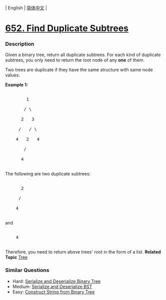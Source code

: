 | English | [简体中文](README.md) |

# [652. Find Duplicate Subtrees](https://leetcode-cn.com/problems/find-duplicate-subtrees)
 ### Description
<p>Given a binary tree, return all duplicate subtrees. For each kind of duplicate subtrees, you only need to return the root node of any <b>one</b> of them.</p>

<p>Two trees are duplicate if they have the same structure with same node values.</p>

<p><b>Example 1: </b></p>

<pre>
        1
       / \
      2   3
     /   / \
    4   2   4
       /
      4
</pre>

<p>The following are two duplicate subtrees:</p>

<pre>
      2
     /
    4
</pre>

<p>and</p>

<pre>
    4
</pre>
Therefore, you need to return above trees&#39; root in the form of a list.
**Related Topic**  [Tree](https://leetcode-cn.com/tag/tree) 

### Similar Questions
 - Hard:	[Serialize and Deserialize Binary Tree](https://leetcode-cn.com/problems/serialize-and-deserialize-binary-tree) 
 - Medium:	[Serialize and Deserialize BST](https://leetcode-cn.com/problems/serialize-and-deserialize-bst) 
 - Easy:	[Construct String from Binary Tree](https://leetcode-cn.com/problems/construct-string-from-binary-tree) 
